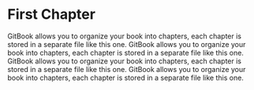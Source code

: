 # First Chapter

GitBook allows you to organize your book into chapters, each chapter is stored in a separate file like this one.
GitBook allows you to organize your book into chapters, each chapter is stored in a separate file like this one.
GitBook allows you to organize your book into chapters, each chapter is stored in a separate file like this one.
GitBook allows you to organize your book into chapters, each chapter is stored in a separate file like this one.
